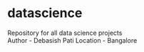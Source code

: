 # datascience
Repository for all data science projects
<br>
Author - Debasish Pati
Location - Bangalore
